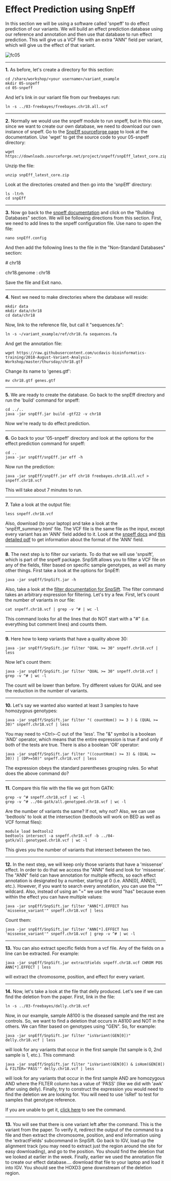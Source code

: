 Effect Prediction using SnpEff
===============================

In this section we will be using a software called 'snpeff' to do effect prediction of our variants. We will build an effect prediction database using our reference and annotation and then use that database to run effect prediction. This will give us a VCF file with an extra "ANN" field per variant, which will give us the effect of that variant.

![fc05](fc05.png)

---

**1\.** As before, let's create a directory for this section:

    cd /share/workshop/<your username>/variant_example
    mkdir 05-snpeff
    cd 05-snpeff

And let's link in our variant file from our freebayes run:

    ln -s ../03-freebayes/freebayes.chr18.all.vcf

---

**2\.** Normally we would use the snpeff module to run snpeff, but in this case, since we want to create our own database, we need to download our own instance of snpeff. Go to the [SnpEff sourceforge page](http://snpeff.sourceforge.net/SnpEff_manual.html) to look at the documentation. Use 'wget' to get the source code to your 05-snpeff directory:

    wget https://downloads.sourceforge.net/project/snpeff/snpEff_latest_core.zip

Unzip the file:

    unzip snpEff_latest_core.zip
    
Look at the directories created and then go into the 'snpEff' directory:

    ls -ltrh
    cd snpEff 

---

**3\.** Now go back to the [snpeff documentation](http://snpeff.sourceforge.net/SnpEff_manual.html) and click on the "Building Databases" section. We will be following directions from this section. First, we need to add lines to the snpeff configuration file. Use nano to open the file:

    nano snpEff.config

And then add the following lines to the file in the "Non-Standard Databases" section:

\# chr18

chr18.genome : chr18

Save the file and Exit nano.

---

**4\.** Next we need to make directories where the database will reside:

    mkdir data
    mkdir data/chr18 
    cd data/chr18

Now, link to the reference file, but call it "sequences.fa":

    ln -s ~/variant_example/ref/chr18.fa sequences.fa

And get the annotation file:

    wget https://raw.githubusercontent.com/ucdavis-bioinformatics-training/2018-August-Variant-Analysis-Workshop/master/thursday/chr18.gtf

Change its name to 'genes.gtf':

    mv chr18.gtf genes.gtf

---

**5\.** We are ready to create the database. Go back to the snpEff directory and run the 'build' command for snpeff:

    cd ../..
    java -jar snpEff.jar build -gtf22 -v chr18

Now we're ready to do effect prediction.

---

**6\.** Go back to your '05-snpeff' directory and look at the options for the effect prediction command for snpeff:

    cd ..
    java -jar snpEff/snpEff.jar eff -h

Now run the prediction:

    java -jar snpEff/snpEff.jar eff chr18 freebayes.chr18.all.vcf > snpeff.chr18.vcf

This will take about 7 minutes to run.

---

**7\.** Take a look at the output file:

    less snpeff.chr18.vcf

Also, download (to your laptop) and take a look at the 'snpEff_summary.html' file. The VCF file is the same file as the input, except every variant has an 'ANN' field added to it. Look at the [snpeff docs](http://snpeff.sourceforge.net/SnpEff_manual.html#input) and [this detailed pdf](http://snpeff.sourceforge.net/VCFannotationformat_v1.0.pdf) to get information about the format of the 'ANN' field.

---

**8\.** The next step is to filter our variants. To do that we will use 'snpsift', which is part of the snpeff package. SnpSift allows you to filter a VCF file on any of the fields, filter based on specific sample genotypes, as well as many other things. First take a look at the options for SnpEff:

    java -jar snpEff/SnpSift.jar -h

Also, take a look at the [filter documentation for SnpSift](http://snpeff.sourceforge.net/SnpSift.html#filter). The filter command takes an arbitrary expression for filtering. Let's try a few. First, let's count the number of variants in our file:

    cat snpeff.chr18.vcf | grep -v ^# | wc -l

This command looks for all the lines that do NOT start with a "#" (i.e. everything but comment lines) and counts them.

---

**9\.** Here how to keep variants that have a quality above 30:

    java -jar snpEff/SnpSift.jar filter "QUAL >= 30" snpeff.chr18.vcf | less

Now let's count them:

    java -jar snpEff/SnpSift.jar filter "QUAL >= 30" snpeff.chr18.vcf | grep -v ^# | wc -l

The count will be lower than before. Try different values for QUAL and see the reduction in the number of variants.

---

**10\.** Let's say we wanted also wanted at least 3 samples to have homozygous genotypes:

    java -jar snpEff/SnpSift.jar filter "( countHom() >= 3 ) & (QUAL >= 30)" snpeff.chr18.vcf | less

You may need to \<Ctrl\>-C out of the 'less'. The "&" symbol is a boolean 'AND' operator, which means that the entire expression is true if and only if both of the tests are true. There is also a boolean 'OR' operator:

    java -jar snpEff/SnpSift.jar filter "((countHom() >= 3) & (QUAL >= 30)) | (DP>=50)" snpeff.chr18.vcf | less

The expression obeys the standard parentheses grouping rules. So what does the above command do?

---

**11\.** Compare this file with the file we got from GATK:

    grep -v ^# snpeff.chr18.vcf | wc -l
    grep -v ^# ../04-gatk/all.genotyped.chr18.vcf | wc -l

Are the number of variants the same? If not, why not? Also, we can use 'bedtools' to look at the intersection (bedtools will work on BED as well as VCF format files):

    module load bedtools2
    bedtools intersect -a snpeff.chr18.vcf -b ../04-gatk/all.genotyped.chr18.vcf | wc -l

This gives you the number of variants that intersect between the two.

---

**12\.** In the next step, we will keep only those variants that have a 'missense' effect. In order to do that we access the "ANN" field and look for 'missense'. The "ANN" field can have annotation for multiple effects, so each effect annotation is designated by a number, starting at 0 (i.e. ANN[0], ANN[1], etc.). However, if you want to search every annotation, you can use the "\*" wildcard. Also, instead of using an "=" we use the word "has" because even within the effect you can have multiple values:

    java -jar snpEff/SnpSift.jar filter "ANN[*].EFFECT has 'missense_variant'" snpeff.chr18.vcf | less

Count them:

    java -jar snpEff/SnpSift.jar filter "ANN[*].EFFECT has 'missense_variant'" snpeff.chr18.vcf | grep -v ^# | wc -l

---

**13\.** You can also extract specific fields from a vcf file. Any of the fields on a line can be extracted. For example:

    java -jar snpEff/SnpSift.jar extractFields snpeff.chr18.vcf CHROM POS ANN[*].EFFECT | less

will extract the chromosome, position, and effect for every variant.

---

**14\.** Now, let's take a look at the file that delly produced. Let's see if we can find the deletion from the paper. First, link in the file:

    ln -s ../03-freebayes/delly.chr18.vcf

Now, in our example, sample A8100 is the diseased sample and the rest are controls. So, we want to find a deletion that occurs in A8100 and NOT in the others. We can filter based on genotypes using "GEN". So, for example:

    java -jar snpEff/SnpSift.jar filter "isVariant(GEN[0])" delly.chr18.vcf | less

will look for any variants that occur in the first sample (1st sample is 0, 2nd sample is 1, etc.). This command:

    java -jar snpEff/SnpSift.jar filter "isVariant(GEN[0]) & isHom(GEN[0]) & FILTER='PASS'" delly.chr18.vcf | less

will look for any variants that occur in the first sample AND are homozygous AND where the FILTER column has a value of 'PASS' (like we did with 'awk' after using delly). Finally, try to construct the expression you would need to find the deletion we are looking for. You will need to use 'isRef' to test for samples that genotype reference.

If you are unable to get it, [click here](command.txt) to see the command.

---

**13\.** You will see that there is one variant left after the command. This is the variant from the paper. To verify it, redirect the output of the command to a file and then extract the chromosome, position, and end information using the 'extractFields' subcommand in SnpSift. Go back to IGV, load up the alignment track (you may need to extract just the region around the site for easy downloading), and go to the position. You should find the deletion that we looked at earlier in the week. Finally, earlier we used the annotation file to create our effect database.... download that file to your laptop and load it into IGV. You should see the HOXD3 gene downstream of the deletion region.
